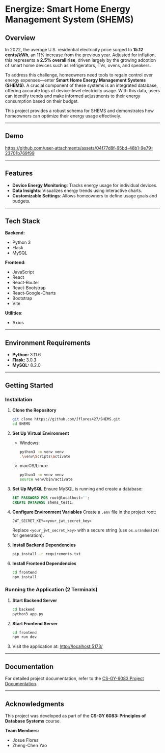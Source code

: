 
# Energize: Smart Home Energy Management System (SHEMS)

## Overview

In 2022, the average U.S. residential electricity price surged to **15.12 cents/kWh**, an 11% increase from the previous year. Adjusted for inflation, this represents a **2.5% overall rise**, driven largely by the growing adoption of smart home devices such as refrigerators, TVs, ovens, and speakers. 

To address this challenge, homeowners need tools to regain control over energy expenses—enter **Smart Home Energy Management Systems (SHEMS)**. A crucial component of these systems is an integrated database, offering accurate logs of device-level electricity usage. With this data, users can identify trends and make informed adjustments to their energy consumption based on their budget.

This project provides a robust schema for SHEMS and demonstrates how homeowners can optimize their energy usage effectively.

---

## Demo
https://github.com/user-attachments/assets/04f77d8f-65bd-48b1-9e79-23701b769f99

---

## Features

- **Device Energy Monitoring**: Tracks energy usage for individual devices.
- **Data Insights**: Visualizes energy trends using interactive charts.
- **Customizable Settings**: Allows homeowners to define usage goals and budgets.

---

## Tech Stack

**Backend:**
- Python 3
- Flask
- MySQL

**Frontend:**
- JavaScript
- React
- React-Router
- React-Bootstrap
- React-Google-Charts
- Bootstrap
- Vite

**Utilities:**
- Axios
---

## Environment Requirements

- **Python:** 3.11.6
- **Flask:** 3.0.3
- **MySQL:** 8.2.0

---

## Getting Started

### Installation

1. **Clone the Repository**
   ```bash
   git clone https://github.com/Jflores427/SHEMS.git
   cd SHEMS
   ```

2. **Set Up Virtual Environment**
   - Windows:
     ```bash
     python3 -m venv venv
     .\venv\Scripts\activate
     ```
   - macOS/Linux:
     ```bash
     python3 -m venv venv
     source venv/bin/activate
     ```

3. **Set Up MySQL**
   Ensure MySQL is running and create a database:
   ```sql
   SET PASSWORD FOR root@localhost='';
   CREATE DATABASE shems_test1;
   ```

4. **Configure Environment Variables**
   Create a `.env` file in the project root:
   ```env
   JWT_SECRET_KEY=<your_jwt_secret_key>
   ```
   Replace `<your_jwt_secret_key>` with a secure string (use `os.urandom(24)` for generation).

5. **Install Backend Dependencies**
   ```bash
   pip install -r requirements.txt
   ```

6. **Install Frontend Dependencies**
   ```bash
   cd frontend
   npm install
   ```

### Running the Application (2 Terminals)

1. **Start Backend Server**
   ```bash
   cd backend
   python3 app.py
   ```

2. **Start Frontend Server**
   ```bash
   cd frontend
   npm run dev
   ```

3. Visit the application at: [http://localhost:5173/](http://localhost:5173/)

---

## Documentation

For detailed project documentation, refer to the [CS-GY-6083 Project Documentation](https://github.com/Jflores427/SHEMS/files/14220673/CS-GY-6083.Project.1_.Project.2.Documentation.1.pdf).

---

## Acknowledgments

This project was developed as part of the **CS-GY 6083: Principles of Database Systems** course.

**Team Members:**
- Josue Flores
- Zheng-Chen Yao
